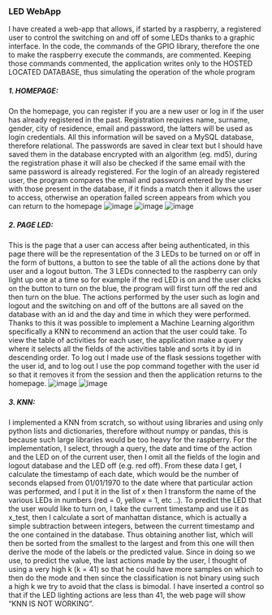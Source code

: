 ### LED WebApp

I have created a web-app that allows, if started by a raspberry, a registered user to control the switching on and off of some LEDs thanks to a graphic interface.
In the code, the commands of the GPIO library, therefore the one to make the raspberry execute the commands, are commented. Keeping those commands commented, the application writes only to the HOSTED LOCATED DATABASE, thus simulating the operation of the whole program
##### 1. HOMEPAGE:
On the homepage, you can register if you are a new user or log in if the user has already registered in the past.
Registration requires name, surname, gender, city of residence, email and password, the latters will be used as login credentials.
All this information will be saved on a MySQL database, therefore relational.
The passwords are saved in clear text but I should have saved them in the database encrypted with an algorithm (eg. md5), during the registration phase it will also be checked if the same email with the same password is already registered.
For the login of an already registered user, the program compares the email and password entered by the user with those present in the database, if it finds a match then it allows the user to access, otherwise an operation failed screen appears from which you can return to the homepage
![image](https://user-images.githubusercontent.com/102221403/199808262-3932a792-2627-4dbc-94be-03c25dbd851a.png)
![image](https://user-images.githubusercontent.com/102221403/199808463-eb89d34b-8ef8-497b-bbe7-763a25cf0fed.png) 
![image](https://user-images.githubusercontent.com/102221403/199808486-19aef4c7-0f62-4d6c-8fc6-4b828b09ea11.png)


##### 2. PAGE LED:
This is the page that a user can access after being authenticated, in this page there will be the representation of the 3 LEDs to be turned on or off in the form of buttons, a button to see the table of all the actions done by that user and a logout button.
The 3 LEDs connected to the raspberry can only light up one at a time so for example if the red LED is on and the user clicks on the button to turn on the blue, the program will first turn off the red and then turn on the blue.
The actions performed by the user such as login and logout and the switching on and off of the buttons are all saved on the database with an id and the day and time in which they were performed.
Thanks to this it was possible to implement a Machine Learning algorithm specifically a KNN to recommend an action that the user could take.
To view the table of activities for each user, the application make a
query where it selects all the fields of the activities table and sorts it by id in descending order.
To log out I made use of the flask sessions together with the user id, and to log out I use the pop command together with the user id so that it removes it from the session and then the application returns to the homepage.
![image](https://user-images.githubusercontent.com/102221403/199808958-8c2e0b00-fd57-4559-9069-d1a10a97f245.png)
![image](https://user-images.githubusercontent.com/102221403/199809111-410104f1-75b9-4aa6-87e7-c561b8b0d48b.png)


##### 3. KNN:
I implemented a KNN from scratch, so without using libraries and using only python lists and dictionaries, therefore without numpy or pandas, this is because such large libraries would be too heavy for the raspberry.
For the implementation, I select, through a query, the date and time of the action and the LED on of the current user, then I omit all the fields of the login and logout database and the LED off (e.g. red off).
From these data I get, I calculate the timestamp of each date, which would be the number of seconds elapsed from 01/01/1970 to the date where that particular action was performed, and I put it in the list of x then I transform the name of the various LEDs in numbers (red = 0, yellow = 1, etc ..). To predict the LED that the user would like to turn on, I take the current timestamp and use it as x_test, then I calculate a sort of manhattan distance, which is actually a simple subtraction between integers, between the current timestamp and the one contained in the database. Thus obtaining another list, which will then be sorted from the smallest to the largest and from this one will then derive the mode of the labels or the predicted value.
Since in doing so we use, to predict the value, the last actions made by the user, I thought of using a very high k (k = 41) so that he could have more samples on which to then do the mode and then since the classification is not binary using such a high k we try to avoid that the class is bimodal.
I have inserted a control so that if the LED lighting actions are less than 41, the web page will show “KNN IS NOT WORKING”.
